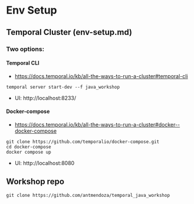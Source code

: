 # Env Setup

## Temporal Cluster (env-setup.md)

### Two options:

#### Temporal CLI

- https://docs.temporal.io/kb/all-the-ways-to-run-a-cluster#temporal-cli

`temporal server start-dev --f java_workshop`

- UI: http://localhost:8233/

#### Docker-compose

- https://docs.temporal.io/kb/all-the-ways-to-run-a-cluster#docker--docker-compose

```
git clone https://github.com/temporalio/docker-compose.git
cd docker-compose
docker compose up
```

- UI: http://localhost:8080

## Workshop repo

`git clone https://github.com/antmendoza/temporal_java_workshop`

